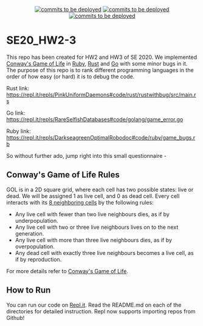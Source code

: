<p align="center">
  <a href="https://zenodo.org/badge/latestdoi/289756633">
        <img src="https://zenodo.org/badge/289756633.svg"
            alt="commits to be deployed"></a>
  <a href="https://travis-ci.org/github/pranav2595/SE20_HW2-3">
        <img src="https://travis-ci.org/pranav2595/SE20_HW2-3.svg?branch=master"
            alt="commits to be deployed"></a>
  <a href="https://repl.it/github/pranav2595/SE20_HW2-3">
        <img src="https://repl.it/badge/github/pranav2595/SE20_HW2-3"
            alt="commits to be deployed"></a>
  </p>

# SE20_HW2-3

This repo has been created for HW2 and HW3 of SE 2020. We implemented [Conway's Game of Life](https://en.wikipedia.org/wiki/Conway%27s_Game_of_Life) in [Ruby](https://www.ruby-lang.org/en/), [Rust](https://www.rust-lang.org) and [Go](https://golang.org) with some minor bugs in it. The purpose of this repo is to rank different programming languages in the order of how easy (or hard) it is to debug the code. 

Rust link: https://repl.it/repls/PinkUniformDaemons#code/rust/rustwithbug/src/main.rs

Go link: https://repl.it/repls/RareSelfishDatabases#code/golang/game_error.go

Ruby link: https://repl.it/repls/DarkseagreenOptimalRobodoc#code/ruby/game_bugs.rb

So without further ado, jump right into this small questionnaire - 

## Conway's Game of Life Rules
GOL is in a 2D square grid, where each cell has two possible states: live or dead. We will be assigned 1 as live cell, and 0 as dead cell. Every cell interacts with its [8 neighboring cells](https://en.wikipedia.org/wiki/Moore_neighborhood) by the following rules: 
- Any live cell with fewer than two live neighbours dies, as if by underpopulation.
- Any live cell with two or three live neighbours lives on to the next generation.
- Any live cell with more than three live neighbours dies, as if by overpopulation.
- Any dead cell with exactly three live neighbours becomes a live cell, as if by reproduction.

For more details refer to [Conway's Game of Life](https://en.wikipedia.org/wiki/Conway%27s_Game_of_Life).

## How to Run
You can run our code on [Repl.it](https://repl.it/github/pranav2595/SE20_HW2-3). Read the README.md on each of the directories for detailed instruction. Repl now supports importing repos from Github! 
